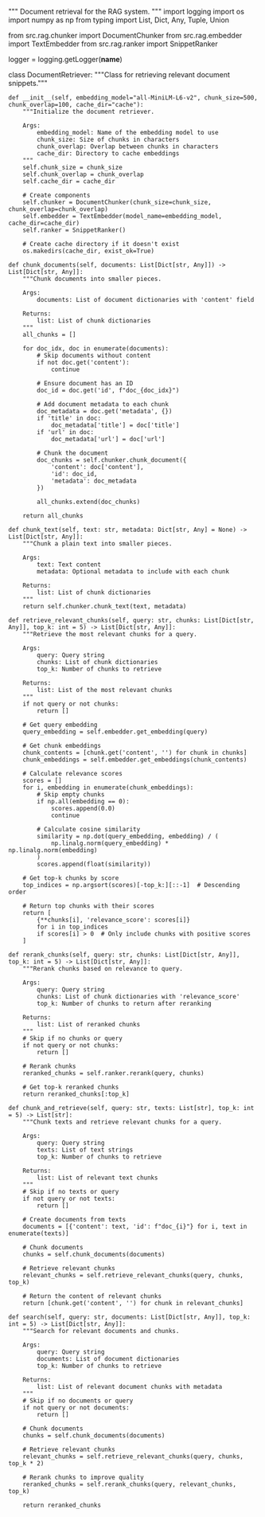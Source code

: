 """
Document retrieval for the RAG system.
"""
import logging
import os
import numpy as np
from typing import List, Dict, Any, Tuple, Union

from src.rag.chunker import DocumentChunker
from src.rag.embedder import TextEmbedder
from src.rag.ranker import SnippetRanker

logger = logging.getLogger(__name__)

class DocumentRetriever:
    """Class for retrieving relevant document snippets."""
    
    def __init__(self, embedding_model="all-MiniLM-L6-v2", chunk_size=500, chunk_overlap=100, cache_dir="cache"):
        """Initialize the document retriever.
        
        Args:
            embedding_model: Name of the embedding model to use
            chunk_size: Size of chunks in characters
            chunk_overlap: Overlap between chunks in characters
            cache_dir: Directory to cache embeddings
        """
        self.chunk_size = chunk_size
        self.chunk_overlap = chunk_overlap
        self.cache_dir = cache_dir
        
        # Create components
        self.chunker = DocumentChunker(chunk_size=chunk_size, chunk_overlap=chunk_overlap)
        self.embedder = TextEmbedder(model_name=embedding_model, cache_dir=cache_dir)
        self.ranker = SnippetRanker()
        
        # Create cache directory if it doesn't exist
        os.makedirs(cache_dir, exist_ok=True)
    
    def chunk_documents(self, documents: List[Dict[str, Any]]) -> List[Dict[str, Any]]:
        """Chunk documents into smaller pieces.
        
        Args:
            documents: List of document dictionaries with 'content' field
            
        Returns:
            list: List of chunk dictionaries
        """
        all_chunks = []
        
        for doc_idx, doc in enumerate(documents):
            # Skip documents without content
            if not doc.get('content'):
                continue
                
            # Ensure document has an ID
            doc_id = doc.get('id', f"doc_{doc_idx}")
            
            # Add document metadata to each chunk
            doc_metadata = doc.get('metadata', {})
            if 'title' in doc:
                doc_metadata['title'] = doc['title']
            if 'url' in doc:
                doc_metadata['url'] = doc['url']
            
            # Chunk the document
            doc_chunks = self.chunker.chunk_document({
                'content': doc['content'],
                'id': doc_id,
                'metadata': doc_metadata
            })
            
            all_chunks.extend(doc_chunks)
        
        return all_chunks
    
    def chunk_text(self, text: str, metadata: Dict[str, Any] = None) -> List[Dict[str, Any]]:
        """Chunk a plain text into smaller pieces.
        
        Args:
            text: Text content
            metadata: Optional metadata to include with each chunk
            
        Returns:
            list: List of chunk dictionaries
        """
        return self.chunker.chunk_text(text, metadata)
    
    def retrieve_relevant_chunks(self, query: str, chunks: List[Dict[str, Any]], top_k: int = 5) -> List[Dict[str, Any]]:
        """Retrieve the most relevant chunks for a query.
        
        Args:
            query: Query string
            chunks: List of chunk dictionaries
            top_k: Number of chunks to retrieve
            
        Returns:
            list: List of the most relevant chunks
        """
        if not query or not chunks:
            return []
            
        # Get query embedding
        query_embedding = self.embedder.get_embedding(query)
        
        # Get chunk embeddings
        chunk_contents = [chunk.get('content', '') for chunk in chunks]
        chunk_embeddings = self.embedder.get_embeddings(chunk_contents)
        
        # Calculate relevance scores
        scores = []
        for i, embedding in enumerate(chunk_embeddings):
            # Skip empty chunks
            if np.all(embedding == 0):
                scores.append(0.0)
                continue
                
            # Calculate cosine similarity
            similarity = np.dot(query_embedding, embedding) / (
                np.linalg.norm(query_embedding) * np.linalg.norm(embedding)
            )
            scores.append(float(similarity))
        
        # Get top-k chunks by score
        top_indices = np.argsort(scores)[-top_k:][::-1]  # Descending order
        
        # Return top chunks with their scores
        return [
            {**chunks[i], 'relevance_score': scores[i]}
            for i in top_indices
            if scores[i] > 0  # Only include chunks with positive scores
        ]
    
    def rerank_chunks(self, query: str, chunks: List[Dict[str, Any]], top_k: int = 5) -> List[Dict[str, Any]]:
        """Rerank chunks based on relevance to query.
        
        Args:
            query: Query string
            chunks: List of chunk dictionaries with 'relevance_score'
            top_k: Number of chunks to return after reranking
            
        Returns:
            list: List of reranked chunks
        """
        # Skip if no chunks or query
        if not query or not chunks:
            return []
            
        # Rerank chunks
        reranked_chunks = self.ranker.rerank(query, chunks)
        
        # Get top-k reranked chunks
        return reranked_chunks[:top_k]
    
    def chunk_and_retrieve(self, query: str, texts: List[str], top_k: int = 5) -> List[str]:
        """Chunk texts and retrieve relevant chunks for a query.
        
        Args:
            query: Query string
            texts: List of text strings
            top_k: Number of chunks to retrieve
            
        Returns:
            list: List of relevant text chunks
        """
        # Skip if no texts or query
        if not query or not texts:
            return []
            
        # Create documents from texts
        documents = [{'content': text, 'id': f"doc_{i}"} for i, text in enumerate(texts)]
        
        # Chunk documents
        chunks = self.chunk_documents(documents)
        
        # Retrieve relevant chunks
        relevant_chunks = self.retrieve_relevant_chunks(query, chunks, top_k)
        
        # Return the content of relevant chunks
        return [chunk.get('content', '') for chunk in relevant_chunks]
    
    def search(self, query: str, documents: List[Dict[str, Any]], top_k: int = 5) -> List[Dict[str, Any]]:
        """Search for relevant documents and chunks.
        
        Args:
            query: Query string
            documents: List of document dictionaries
            top_k: Number of chunks to retrieve
            
        Returns:
            list: List of relevant document chunks with metadata
        """
        # Skip if no documents or query
        if not query or not documents:
            return []
            
        # Chunk documents
        chunks = self.chunk_documents(documents)
        
        # Retrieve relevant chunks
        relevant_chunks = self.retrieve_relevant_chunks(query, chunks, top_k * 2)
        
        # Rerank chunks to improve quality
        reranked_chunks = self.rerank_chunks(query, relevant_chunks, top_k)
        
        return reranked_chunks